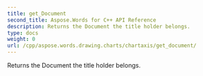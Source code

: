 ```yaml
---
title: get_Document
second_title: Aspose.Words for C++ API Reference
description: Returns the Document the title holder belongs. 
type: docs
weight: 0
url: /cpp/aspose.words.drawing.charts/chartaxis/get_document/
---
```


Returns the Document the title holder belongs. 

